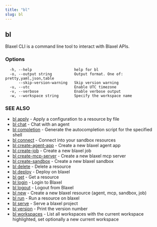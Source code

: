 ```yaml
---
title: "bl"
slug: bl
---
```

## bl

Blaxel CLI is a command line tool to interact with Blaxel APIs.

### Options

```
  -h, --help                   help for bl
  -o, --output string          Output format. One of: pretty,yaml,json,table
      --skip-version-warning   Skip version warning
  -u, --utc                    Enable UTC timezone
  -v, --verbose                Enable verbose output
  -w, --workspace string       Specify the workspace name
```

### SEE ALSO

* [bl apply](bl_apply.md)	 - Apply a configuration to a resource by file
* [bl chat](bl_chat.md)	 - Chat with an agent
* [bl completion](bl_completion.md)	 - Generate the autocompletion script for the specified shell
* [bl connect](bl_connect.md)	 - Connect into your sandbox resources
* [bl create-agent-app](bl_create-agent-app.md)	 - Create a new blaxel agent app
* [bl create-job](bl_create-job.md)	 - Create a new blaxel job
* [bl create-mcp-server](bl_create-mcp-server.md)	 - Create a new blaxel mcp server
* [bl create-sandbox](bl_create-sandbox.md)	 - Create a new blaxel sandbox
* [bl delete](bl_delete.md)	 - Delete a resource
* [bl deploy](bl_deploy.md)	 - Deploy on blaxel
* [bl get](bl_get.md)	 - Get a resource
* [bl login](bl_login.md)	 - Login to Blaxel
* [bl logout](bl_logout.md)	 - Logout from Blaxel
* [bl new](bl_new.md)	 - Create a new blaxel resource (agent, mcp, sandbox, job)
* [bl run](bl_run.md)	 - Run a resource on blaxel
* [bl serve](bl_serve.md)	 - Serve a blaxel project
* [bl version](bl_version.md)	 - Print the version number
* [bl workspaces](bl_workspaces.md)	 - List all workspaces with the current workspace highlighted, set optionally a new current workspace

